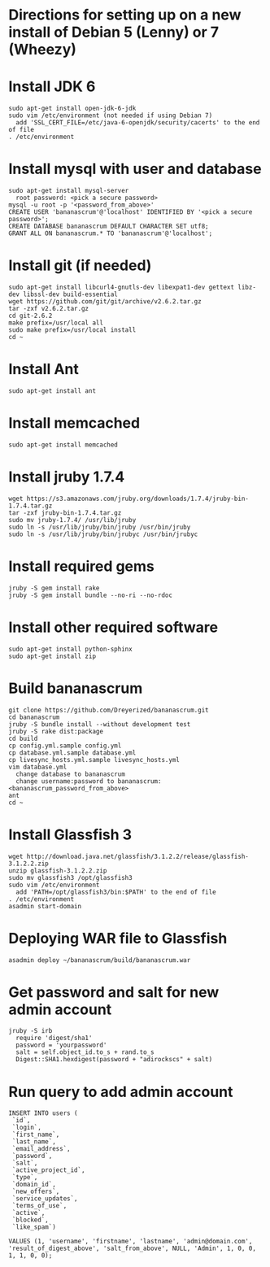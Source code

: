 # Directions for setting up on a new install of Debian 5 (Lenny) or 7 (Wheezy) #

# Install JDK 6 #
	sudo apt-get install open-jdk-6-jdk
	sudo vim /etc/environment (not needed if using Debian 7)
	  add 'SSL_CERT_FILE=/etc/java-6-openjdk/security/cacerts' to the end of file
	. /etc/environment

# Install mysql with user and database #
	sudo apt-get install mysql-server
	  root password: <pick a secure password>
	mysql -u root -p '<password_from_above>'
	CREATE USER 'bananascrum'@'localhost' IDENTIFIED BY '<pick a secure password>';
	CREATE DATABASE bananascrum DEFAULT CHARACTER SET utf8;
	GRANT ALL ON bananascrum.* TO 'bananascrum'@'localhost';

# Install git (if needed) #
	sudo apt-get install libcurl4-gnutls-dev libexpat1-dev gettext libz-dev libssl-dev build-essential
	wget https://github.com/git/git/archive/v2.6.2.tar.gz
	tar -zxf v2.6.2.tar.gz
	cd git-2.6.2
	make prefix=/usr/local all
	sudo make prefix=/usr/local install
	cd ~

# Install Ant #
	sudo apt-get install ant

# Install memcached #
	sudo apt-get install memcached

# Install jruby 1.7.4 #
	wget https://s3.amazonaws.com/jruby.org/downloads/1.7.4/jruby-bin-1.7.4.tar.gz
	tar -zxf jruby-bin-1.7.4.tar.gz
	sudo mv jruby-1.7.4/ /usr/lib/jruby
	sudo ln -s /usr/lib/jruby/bin/jruby /usr/bin/jruby
	sudo ln -s /usr/lib/jruby/bin/jrubyc /usr/bin/jrubyc

# Install required gems #
	jruby -S gem install rake
	jruby -S gem install bundle --no-ri --no-rdoc

# Install other required software #
	sudo apt-get install python-sphinx
	sudo apt-get install zip

# Build bananascrum #
	git clone https://github.com/Dreyerized/bananascrum.git
	cd bananascrum
	jruby -S bundle install --without development test
	jruby -S rake dist:package
	cd build
	cp config.yml.sample config.yml
	cp database.yml.sample database.yml
	cp livesync_hosts.yml.sample livesync_hosts.yml
	vim database.yml
	  change database to bananascrum
	  change username:password to bananascrum:<bananascrum_password_from_above>
	ant
	cd ~

# Install Glassfish 3 #
	wget http://download.java.net/glassfish/3.1.2.2/release/glassfish-3.1.2.2.zip
	unzip glassfish-3.1.2.2.zip
	sudo mv glassfish3 /opt/glassfish3
	sudo vim /etc/environment
	  add 'PATH=/opt/glassfish3/bin:$PATH' to the end of file
	. /etc/environment
	asadmin start-domain

# Deploying WAR file to Glassfish #
	asadmin deploy ~/bananascrum/build/bananascrum.war

# Get password and salt for new admin account #
	jruby -S irb
	  require 'digest/sha1'
	  password = 'yourpassword'
	  salt = self.object_id.to_s + rand.to_s
	  Digest::SHA1.hexdigest(password + "adirockscs" + salt)
	  
# Run query to add admin account #
	INSERT INTO users (
	 `id`,
	 `login`,
	 `first_name`,
	 `last_name`,
	 `email_address`,
	 `password`,
	 `salt`,
	 `active_project_id`,
	 `type`,
	 `domain_id`,
	 `new_offers`,
	 `service_updates`,
	 `terms_of_use`,
	 `active`,
	 `blocked`,
	 `like_spam`)
 
	VALUES (1, 'username', 'firstname', 'lastname', 'admin@domain.com', 'result_of_digest_above', 'salt_from_above', NULL, 'Admin', 1, 0, 0, 1, 1, 0, 0);
